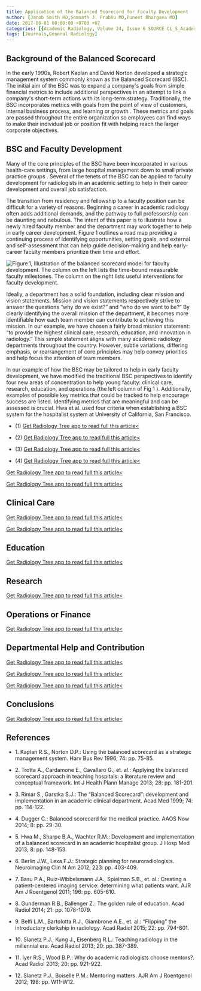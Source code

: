 ```yaml
---
title: Application of the Balanced Scorecard for Faculty Development
author: [Jacob Smith MD,Somnath J. Prabhu MD,Puneet Bhargava MD]
date: 2017-06-01 00:00:00 +0700 +07
categories: [{Academic Radiology, Volume 24, Issue 6 SOURCE CL_S_AcademicRadiologyVolume24Issue6 1}]
tags: [Journals,General Radiology]
---
```

## Background of the Balanced Scorecard

In the early 1990s, Robert Kaplan and David Norton developed a strategic management system commonly known as the Balanced Scorecard (BSC). The initial aim of the BSC was to expand a company's goals from simple financial metrics to include additional perspectives in an attempt to link a company's short-term actions with its long-term strategy. Traditionally, the BSC incorporates metrics with goals from the point of view of customers, internal business process, and learning or growth . These metrics and goals are passed throughout the entire organization so employees can find ways to make their individual job or position fit with helping reach the larger corporate objectives.

## BSC and Faculty Development

Many of the core principles of the BSC have been incorporated in various health-care settings, from large hospital management down to small private practice groups . Several of the tenets of the BSC can be applied to faculty development for radiologists in an academic setting to help in their career development and overall job satisfaction.

The transition from residency and fellowship to a faculty position can be difficult for a variety of reasons. Beginning a career in academic radiology often adds additional demands, and the pathway to full professorship can be daunting and nebulous. The intent of this paper is to illustrate how a newly hired faculty member and the department may work together to help in early career development.  Figure 1 outlines a road map providing a continuing process of identifying opportunities, setting goals, and external and self-assessment that can help guide decision-making and help early-career faculty members prioritize their time and effort.

![Figure 1, Illustration of the balanced scorecard model for faculty development. The column on the left lists the time-bound measurable faculty milestones. The column on the right lists useful interventions for faculty development.](https://storage.googleapis.com/dl.dentistrykey.com/clinical/ApplicationoftheBalancedScorecardforFacultyDevelopment/0_1s20S1076633217300491.jpg)

Ideally, a department has a solid foundation, including clear mission and vision statements. Mission and vision statements respectively strive to answer the questions “why do we exist?” and “who do we want to be?” By clearly identifying the overall mission of the department, it becomes more identifiable how each team member can contribute to achieving this mission. In our example, we have chosen a fairly broad mission statement: “to provide the highest clinical care, research, education, and innovation in radiology.” This simple statement aligns with many academic radiology departments throughout the country. However, subtle variations, differing emphasis, or rearrangement of core principles may help convey priorities and help focus the attention of team members.

In our example of how the BSC may be tailored to help in early faculty development, we have modified the traditional BSC perspectives to identify four new areas of concentration to help young faculty: clinical care, research, education, and operations (the left column of  Fig 1 ). Additionally, examples of possible key metrics that could be tracked to help encourage success are listed. Identifying metrics that are meaningful and can be assessed is crucial. Hwa et al. used four criteria when establishing a BSC system for the hospitalist system at University of California, San Francisco.

- (1)
[Get Radiology Tree app to read full this article<](https://clinicalpub.com/app)

- (2)
[Get Radiology Tree app to read full this article<](https://clinicalpub.com/app)

- (3)
[Get Radiology Tree app to read full this article<](https://clinicalpub.com/app)

- (4)
[Get Radiology Tree app to read full this article<](https://clinicalpub.com/app)


[Get Radiology Tree app to read full this article<](https://clinicalpub.com/app)

[Get Radiology Tree app to read full this article<](https://clinicalpub.com/app)

## Clinical Care

[Get Radiology Tree app to read full this article<](https://clinicalpub.com/app)

[Get Radiology Tree app to read full this article<](https://clinicalpub.com/app)

## Education

[Get Radiology Tree app to read full this article<](https://clinicalpub.com/app)

## Research

[Get Radiology Tree app to read full this article<](https://clinicalpub.com/app)

## Operations or Finance

[Get Radiology Tree app to read full this article<](https://clinicalpub.com/app)

## Departmental Help and Contribution

[Get Radiology Tree app to read full this article<](https://clinicalpub.com/app)

[Get Radiology Tree app to read full this article<](https://clinicalpub.com/app)

[Get Radiology Tree app to read full this article<](https://clinicalpub.com/app)

## Conclusions

[Get Radiology Tree app to read full this article<](https://clinicalpub.com/app)

## References

- 1\. Kaplan R.S., Norton D.P.: Using the balanced scorecard as a strategic management system. Harv Bus Rev 1996; 74: pp. 75-85.


- 2\. Trotta A., Cardamone E., Cavallaro G., et. al.: Applying the balanced scorecard approach in teaching hospitals: a literature review and conceptual framework. Int J Health Plann Manage 2013; 28: pp. 181-201.


- 3\. Rimar S., Garstka S.J.: The “Balanced Scorecard”: development and implementation in an academic clinical department. Acad Med 1999; 74: pp. 114-122.


- 4\. Dugger C.: Balanced scorecard for the medical practice. AAOS Now 2014; 8: pp. 29-30.


- 5\. Hwa M., Sharpe B.A., Wachter R.M.: Development and implementation of a balanced scorecard in an academic hospitalist group. J Hosp Med 2013; 8: pp. 148-153.


- 6\. Berlin J.W., Lexa F.J.: Strategic planning for neuroradiologists. Neuroimaging Clin N Am 2012; 223: pp. 403-409.


- 7\. Basu P.A., Ruiz-Wibbelsmann J.A., Spielman S.B., et. al.: Creating a patient-centered imaging service: determining what patients want. AJR Am J Roentgenol 2011; 196: pp. 605-610.


- 8\. Gunderman R.B., Ballenger Z.: The golden rule of education. Acad Radiol 2014; 21: pp. 1078-1079.


- 9\. Belfi L.M., Bartolotta R.J., Giambrone A.E., et. al.: “Flipping” the introductory clerkship in radiology. Acad Radiol 2015; 22: pp. 794-801.


- 10\. Slanetz P.J., Kung J., Eisenberg R.L.: Teaching radiology in the millennial era. Acad Radiol 2013; 20: pp. 387-389.


- 11\. Iyer R.S., Wood B.P.: Why do academic radiologists choose mentors?. Acad Radiol 2013; 20: pp. 921-922.


- 12\. Slanetz P.J., Boiselle P.M.: Mentoring matters. AJR Am J Roentgenol 2012; 198: pp. W11-W12.